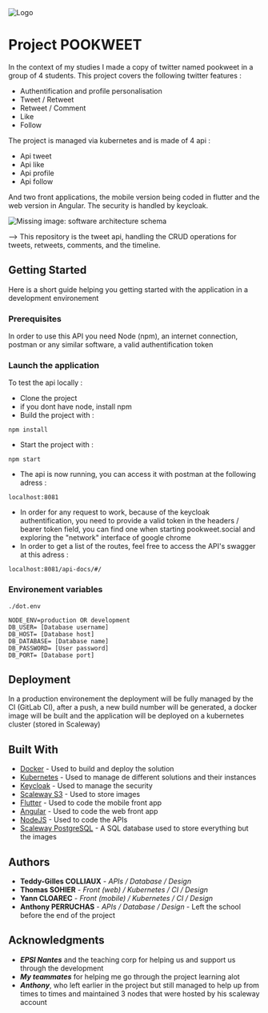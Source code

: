<img alt="Logo" src="https://i.ibb.co/WtHcpJ4/Logo.png"/>

# Project POOKWEET

In the context of my studies I made a copy of twitter named pookweet in a group of 4 students. This project covers the following twitter features :
- Authentification and profile personalisation
- Tweet / Retweet
- Retweet / Comment
- Like
- Follow

The project is managed via kubernetes and is made of 4 api :
* Api tweet
* Api like
* Api profile
* Api follow

And two front applications, the mobile version being coded in flutter and the web version in Angular.
The security is handled by keycloak.

<img alt="Missing image: software architecture schema" src="https://i.ibb.co/NyWLCqC/Archi-logicielle.png" />

--> This repository is the tweet api, handling the CRUD operations for tweets, retweets, comments, and the timeline.

## Getting Started

Here is a short guide helping you getting started with the application in a development environement

### Prerequisites

In order to use this API you need Node (npm), an internet connection, postman or any similar software, a valid authentification token

### Launch the application
To test the api locally :
- Clone the project
- if you dont have node, install npm
- Build the project with : 
```
npm install
```
- Start the project with : 
```
npm start
```
- The api is now running, you can access it with postman at the following adress : 
```
localhost:8081
```
- In order for any request to work, because of the keycloak authentification, you need to provide a valid token in the headers / bearer token field, you can find one when starting pookweet.social and exploring the "network" interface of google chrome
- In order to get a list of the routes, feel free to access the API's swagger at this adress :
```
localhost:8081/api-docs/#/
```

### Environement variables 

```
./dot.env 

NODE_ENV=production OR development
DB_USER= [Database username]
DB_HOST= [Database host]
DB_DATABASE= [Database name]
DB_PASSWORD= [User password]
DB_PORT= [Database port]
```
## Deployment

In a production environement the deployment will be fully managed by the CI (GitLab CI), after a push, a new build number will be generated, a docker image will be built and the application will be deployed on a kubernetes cluster (stored in Scaleway)

## Built With

* [Docker](https://www.docker.com/) - Used to build and deploy the solution
* [Kubernetes](https://kubernetes.io/) - Used to manage de different solutions and their instances
* [Keycloak](https://www.keycloak.org/) - Used to manage the security
* [Scaleway S3](https://www.scaleway.com/en/object-storage/) - Used to store images
* [Flutter](https://flutter.dev/) - Used to code the mobile front app
* [Angular](https://angular.io/) - Used to code the web front app
* [NodeJS](https://nodejs.org/en/) - Used to code the APIs
* [Scaleway PostgreSQL](https://www.postgresql.org/) - A SQL database used to store everything but the images

## Authors

* **Teddy-Gilles COLLIAUX** - *APIs / Database / Design* 
* **Thomas SOHIER** - *Front (web) / Kubernetes / CI / Design* 
* **Yann CLOAREC** - *Front (mobile) / Kubernetes / CI / Design* 
* **Anthony PERRUCHAS** - *APIs / Database / Design* - Left the school before the end of the project 

## Acknowledgments

* ***EPSI Nantes*** and the teaching corp for helping us and support us through the development
* ***My teammates*** for helping me go through the project learning alot 
* ***Anthony***, who left earlier in the project but still managed to help up from times to times and maintained 3 nodes that were hosted by his scaleway account
